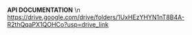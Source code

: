 **API DOCUMENTATION** \n
https://drive.google.com/drive/folders/1UxHEzYHYN1nT8B4A-R2thQqaPX1QOHCo?usp=drive_link
